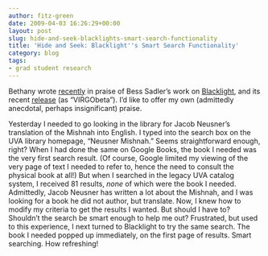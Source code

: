 ```yaml
---
author: fitz-green
date: 2009-04-03 16:26:29+00:00
layout: post
slug: hide-and-seek-blacklights-smart-search-functionality
title: 'Hide and Seek: Blacklight''s Smart Search Functionality'
category: blog
tags:
- grad student research
---
```


Bethany wrote [recently](http://scholarslab.lib.virginia.edu/index.php/digital-humanities/ada-lovelace-day/#more-56) in praise of Bess Sadler’s work on [Blacklight](http://blacklightopac.org/?page_id=2), and its recent [release](http://virgowww.lib.virginia.edu/) (as “VIRGObeta”). I’d like to offer my own (admittedly anecdotal, perhaps insignificant) praise.




<!-- more -->




Yesterday I needed to go looking in the library for Jacob Neusner’s translation of the Mishnah into English. I typed into the search box on the UVA library homepage, “Neusner Mishnah.” Seems straightforward enough, right? When I had done the same on Google Books, the book I needed was the very first search result. (Of course, Google limited my viewing of the very page of text I needed to refer to, hence the need to consult the physical book at all!) But when I searched in the legacy UVA catalog system, I received 81 results, _none_ of which were the book I needed. Admittedly, Jacob Neusner has written a lot about the Mishnah, and I was looking for a book he did not author, but translate. Now, I knew how to modify my criteria to get the results I wanted. But should I have to? Shouldn’t the search be smart enough to help me out?  Frustrated, but used to this experience, I next turned to Blacklight to try the same search. The book I needed popped up immediately, on the first page of results. Smart searching. How refreshing!
